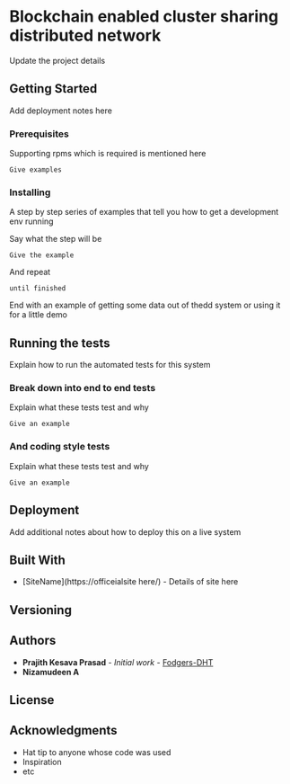 # Blockchain enabled cluster sharing distributed network

Update the project details
## Getting Started

Add deployment notes here
### Prerequisites

Supporting rpms which is required is mentioned here
```
Give examples
```

### Installing

A step by step series of examples that tell you how to get a development env running

Say what the step will be

```
Give the example
```

And repeat

```
until finished
```

End with an example of getting some data out of thedd system or using it for a little demo

## Running the tests

Explain how to run the automated tests for this system

### Break down into end to end tests

Explain what these tests test and why

```
Give an example
```

### And coding style tests

Explain what these tests test and why

```
Give an example
```

## Deployment

Add additional notes about how to deploy this on a live system

## Built With

* [SiteName](https://officeialsite here/) - Details of site here 


## Versioning


## Authors

* **Prajith Kesava Prasad** - *Initial work* - [Fodgers-DHT](https://github.com/prajith007007)
* **Nizamudeen A** 

## License


## Acknowledgments

* Hat tip to anyone whose code was used
* Inspiration
* etc

